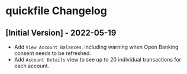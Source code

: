 # quickfile Changelog

## [Initial Version] - 2022-05-19

- Add `View Account Balances`, including warning when Open Banking consent needs to be refreshed.
- Add `Account Details` view to see up to 20 individual transactions for each account.
